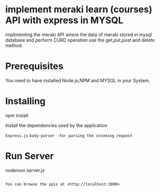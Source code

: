 implement meraki learn (courses) API with express in MYSQL
====================================
implimenting the meraki API where the data of meraki stored in mysql database and perform CURD operation use the get,put,post and delete method.

Prerequisites
===============
You need to have installed Node.js,NPM and MYSQL in your System.

Installing
===============
npm install

Install the dependencies used by the application

```Express.js```
```body-parser -for parsing the incoming request```

Run Server
===============
nodemon server.js
```

You can browse the apis at <http://localhost:3000>



